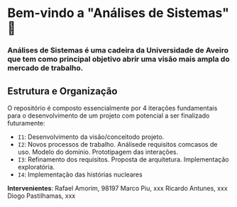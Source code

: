 # Bem-vindo a "Análises de Sistemas" 👋  

### Análises de Sistemas é uma cadeira da Universidade de Aveiro que tem como principal objetivo abrir uma visão mais ampla do mercado de trabalho.

## Estrutura e Organização

O repositório é composto essencialmente por 4 iterações fundamentais para o desenvolvimento de um projeto com potencial a ser finalizado futuramente:

- `I1`: Desenvolvimento da visão/conceitodo projeto. 
- `I2`: Novos processos de trabalho. Análisede requisitos comcasos de uso. Modelo do domínio. Prototipagem das interações.
- `I3`: Refinamento dos requisitos. Proposta de arquitetura. Implementação exploratória.
- `I4`: Implementação das histórias nucleares

**Intervenientes**:
Rafael Amorim, 98197
Marco Piu, xxx
Ricardo Antunes, xxx
Diogo Pastilhamas, xxx

